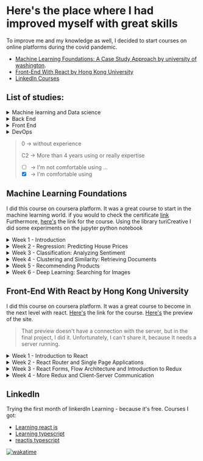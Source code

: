 # Here's the place where I had improved myself with great skills
To improve me and my knowledge as well, I decided to start courses on online platforms during the covid pandemic.
- [Machine Learning Foundations: A Case Study Approach by university of washington](#machine).
- [Front-End With React by Hong Kong University](#React)
- [LinkedIn Courses](#LinkedIn)

## List of studies: 
<details>
  <summary>Machine learning and Data science</summary>
  
  ### Javascript
  - [ ] ml5 and p5                          <kbd>A1</kbd>
  ### Python
  - [x] turecreate                          <kbd>B1</kbd>
  - [ ] tensorflow                          <kbd>A1</kbd>
  ### Theory
  - [x] linear regression                   <kbd>B1</kbd>
  > I need to go more deep on linear regression 
  - [ ] activation functions                <kbd>A2</kbd>
  - [x] clustering                          <kbd>A2</kbd>
  - [ ] KNN                                 <kbd>A2</kbd>
</details>
<details>
  <summary>Back End</summary>
  
  ### typescript || javascript
  - [x] axios                               <kbd>B1</kbd>
  - [x] express                             <kbd>B1</kbd>
  - [x] routes                              <kbd>B2</kbd>
  - [x] API                                 <kbd>B2</kbd>
  ### python
  - [x] API.                                <kbd>B2</kbd>
  ### databases
  - [ ] dynamoDB                             <kbd>0</kbd>
  - [ ] MariaDB                              <kbd>A2</kbd>
  - [ ] MongoDB                              <kbd>A2</kbd>

</details>
<details>
  <summary>Front End</summary>
  
  ### typescript || javascript
  - [x] React                               <kbd>C1</kbd>
  - [x] Vue                                 <kbd>A2</kbd>
  - [x] routes                              <kbd>C2</kbd>
  - [x] tailwind                            <kbd>B1</kbd>
  - [x] bootstrap                           <kbd>B2</kbd>
  - [x] redux                               <kbd>C1</kbd>
  - [x] API                                 <kbd>C2</kbd>
</details><details>
  <summary>DevOps</summary>
  
  ### AWS
  - [x] EC2                                 <kbd>B1</kbd>
  - [ ] lambda                              <kbd>0 </kbd>
  - [ ] dynamoDB                            <kbd>0 </kbd>
  - [ ] API Gateway                         <kbd>B2</kbd>
  ### NGINX
  - [ ] WEB services                        <kbd>0 </kbd>
  - [ ] Load balancer                       <kbd>0 </kbd>
  ### Heroku 
  - [x] used                                <kbd>A1</kbd>
  ### firebase
  - [x] real-time database                  <kbd>B2</kbd>
  - [ ] firestone                           <kbd>B1</kbd>
  - [x] hosting                             <kbd>A1</kbd>
  - [ ] API                                 <kbd>A1</kbd>              
  ### operation Systems 
  - [x] Ubuntu                              <kbd>C2</kbd>
  - [x] MacOS                               <kbd>C2</kbd>
  - [x] Windows                             <kbd>C2</kbd>
  ### Linux 
  - [x] Raid's                              <kbd>C2</kbd>
</details>

>    0  -> without experience
>
>    C2 ->  More than 4 years using or really expertise
> - [ ] -> I'm not comfortable using ... 
> - [x] -> I'm comfortable using
## <a name="machine">Machine Learning Foundations</a>
I did this course on coursera platform. It was a great course to start in the machine learning world. 
if you would to check the certificate [link](https://coursera.org/share/09b4af1cf4bc575eb15e147ffb18cddd)
Furthermore, [here's](https://www.coursera.org/specializations/machine-learning) the link for the course.
Using the library turiCreative I did some experiments on the jupyter python notebook
<details>
<summary>Week 1 - Introduction</summary>
On the first week the lessons focus was only in the most commons commands using turicreative
</details>
<details>
<summary>
Week 2 - Regression: Predicting House Prices
</summary>
Here I did my first experiment using machine learning. I predicted houses prices based on location, the number of restrooms, square meters, rooms and other characteristics of houses. 
</details>
<details>
<summary>
Week 3 - Classification: Analyzing Sentiment
</summary>
Creating a rating of sentiment placed on products comments and understanding what will be the rating of a person based on the comment which he wrote. 
</details><details>
<summary>
Week 4 - Clustering and Similarity: Retrieving Documents
</summary>
Here I clustered documents based on TF-IDF. And I clustered more than 2 thousands documents about people on Wikipedia 
</details>
<details>
<summary>
Week 5 - Recommending Products
</summary>
Based on the purchases of a costumer, I tried predict the products interesting for that person.
</details>
<details>
<summary>
Week 6 - Deep Learning: Searching for Images
</summary>
Using a dataset with 5 thousand images, I identified three types of images (with cats, with birds, with cars) and got information about those automatically after training a neural network using the principles of deep learning. 
</details>

## <a name="React">Front-End With React by Hong Kong University</a>
I did this course on coursera platform. It was a great course to become in the next level with react.
[Here's](https://www.coursera.org/learn/front-end-react) the link for the course. 
[Here's](https://jecrs687.github.io/Courses-and-Certifications/Confusion) the preview of the site.
>That preview doesn't have a connection with the server, but in the final project, I did it. Unfortunately, I can't share it, because It needs a server running.
<details>
<summary>
Week 1 - Introduction to React
</summary>
I started the development of a react application, it name is ConFusion, it is something like a menu for a restaurant with who has that name. 
I learned about components (I already did know it, but the course was deeper than my knowledge). Also, we create a page using bootstrap, react-scrap, font-awesome and other technologies
</details>
<details>
<summary>
Week 2 - React Router and Single Page Applications
</summary>
Here I used the react-router-dom to implement a single page application
</details>
<details>
<summary>
Week 3 - React Forms, Flow Architecture and Introduction to Redux
  </summary>
ere we created in two ways forms. Firstly, we used only react and, in a second way, we used a library to interact directly with redux. </details><details>
<summary>
Week 4 - More Redux and Client-Server Communication
</summary>
Using the package json-server I put to run my server to provide information to the website, also, the server provided, as well, pictures too.
</details>

## LinkedIn
Trying the first month of linkerdIn Learning - because it's free. 
Courses I got:
- [Learning react js](https://github.com/jecrs687/Courses-and-Certifications/tree/master/LinkedIn/Learning%20react%20js)
- [Learning typescript](https://github.com/jecrs687/Courses-and-Certifications/tree/master/LinkedIn/Learning%20typescript)
- [reactjs typescript](https://github.com/jecrs687/Courses-and-Certifications/tree/master/LinkedIn/reactjs%20typescript)


[![wakatime](https://wakatime.com/badge/user/777fc214-6eb8-4627-8c93-467c3ac7e028/project/0215dfe7-748d-42b7-975e-33e6f8b0e6f6.svg)](https://wakatime.com/badge/user/777fc214-6eb8-4627-8c93-467c3ac7e028/project/0215dfe7-748d-42b7-975e-33e6f8b0e6f6)
